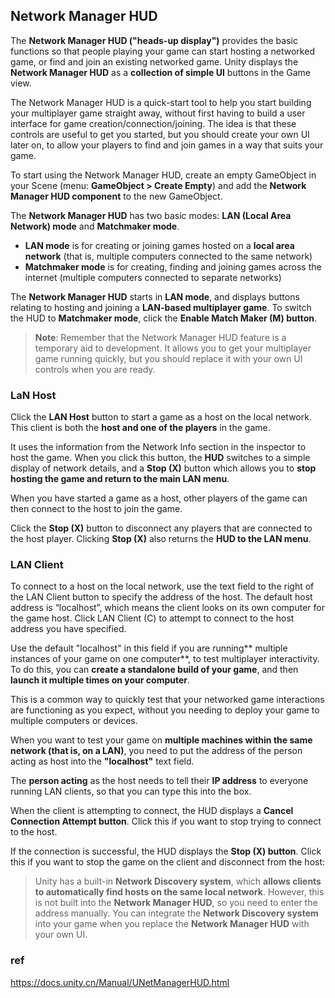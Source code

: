 ## Network Manager HUD

The **Network Manager HUD ("heads-up display")** provides the basic functions so that people playing your game can start hosting a networked game, or find and join an existing networked game. Unity displays the **Network Manager HUD** as a **collection of simple UI** buttons in the Game view.

The Network Manager HUD is a quick-start tool to help you start building your multiplayer game straight away, without first having to build a user interface for game creation/connection/joining. The idea is that these controls are useful to get you started, but you should create your own UI later on, to allow your players to find and join games in a way that suits your game.

To start using the Network Manager HUD, create an empty GameObject in your Scene (menu: **GameObject > Create Empty**) and add the **Network Manager HUD component** to the new GameObject.


The **Network Manager HUD** has two basic modes: **LAN (Local Area Network) mode** and **Matchmaker mode**. 

-  **LAN mode** is for creating or joining games hosted on a **local area network** (that is, multiple computers connected to the same network)
-  **Matchmaker mode** is for creating, finding and joining games across the internet (multiple computers connected to separate networks)

The **Network Manager HUD** starts in **LAN mode**, and displays buttons relating to hosting and joining a **LAN-based multiplayer game**. To switch the HUD to **Matchmaker mode**, click the **Enable Match Maker (M) button**.


> **Note**: Remember that the Network Manager HUD feature is a temporary aid to development. It allows you to get your multiplayer game running quickly, but you should replace it with your own UI controls when you are ready.

### LaN Host 
Click the **LAN Host** button to start a game as a host on the local network. This client is both the **host and one of the players** in the game.

It uses the information from the Network Info section in the inspector to host the game. When you click this button, the **HUD** switches to a simple display of network details, and a **Stop (X)** button which allows you to **stop hosting the game and return to the main LAN menu**.

When you have started a game as a host, other players of the game can then connect to the host to join the game.

Click the **Stop (X)** button to disconnect any players that are connected to the host player. Clicking **Stop (X)** also returns the **HUD to the LAN menu**.

### LAN Client
To connect to a host on the local network, use the text field to the right of the LAN Client button to specify the address of the host. 
The default host address is “localhost”, which means the client looks on its own computer for the game host. Click LAN Client (C) to attempt to connect to the host address you have specified.


Use the default "localhost" in this field if you are running** multiple instances of your game on one computer**, to test multiplayer interactivity. To do this, you can **create a standalone build of your game**, and then **launch it multiple times on your computer**.

This is a common way to quickly test that your networked game interactions are functioning as you expect, without you needing to deploy your game to multiple computers or devices.

When you want to test your game on **multiple machines within the same network (that is, on a LAN)**, you need to put the address of the person acting as host into the **"localhost"** text field.

The **person acting** as the host needs to tell their **IP address** to everyone running LAN clients, so that you can type this into the box.

When the client is attempting to connect, the HUD displays a **Cancel Connection Attempt button**. Click this if you want to stop trying to connect to the host.

If the connection is successful, the HUD displays the **Stop (X) button**. Click this if you want to stop the game on the client and disconnect from the host:

> Unity has a built-in **Network Discovery system**, which **allows clients to automatically find hosts on the same local network**. However, this is not built into the **Network Manager HUD**, so you need to enter the address manually. You can integrate the **Network Discovery system** into your game when you replace the **Network Manager HUD** with your own UI.





### ref 
https://docs.unity.cn/Manual/UNetManagerHUD.html

